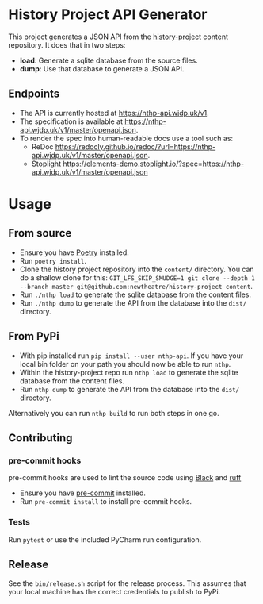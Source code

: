 # History Project API Generator

This project generates a JSON API from the [history-project](https://github.com/newtheatre/history-project) content repository. It does that in two steps:

- **load**: Generate a sqlite database from the source files.
- **dump**: Use that database to generate a JSON API.

## Endpoints

- The API is currently hosted at <https://nthp-api.wjdp.uk/v1>.
- The specification is available at <https://nthp-api.wjdp.uk/v1/master/openapi.json>.
- To render the spec into human-readable docs use a tool such as:
  - ReDoc <https://redocly.github.io/redoc/?url=https://nthp-api.wjdp.uk/v1/master/openapi.json>.
  - Stoplight <https://elements-demo.stoplight.io/?spec=https://nthp-api.wjdp.uk/v1/master/openapi.json>

# Usage

## From source

- Ensure you have [Poetry](https://python-poetry.org/) installed.
- Run `poetry install`.
- Clone the history project repository into the `content/` directory. You can do a shallow clone for this: `GIT_LFS_SKIP_SMUDGE=1 git clone --depth 1 --branch master git@github.com:newtheatre/history-project content`.
- Run `./nthp load` to generate the sqlite database from the content files.
- Run `./nthp dump` to generate the API from the database into the `dist/` directory.

## From PyPi

- With pip installed run `pip install --user nthp-api`. If you have your local bin folder on your path you should now be able to run `nthp`.
- Within the history-project repo run `nthp load` to generate the sqlite database from the content files.
- Run `nthp dump` to generate the API from the database into the `dist/` directory.

Alternatively you can run `nthp build` to run both steps in one go.

## Contributing

### pre-commit hooks

pre-commit hooks are used to lint the source code using [Black](https://black.readthedocs.io/en/stable/) and [ruff](https://ruff.rs)

- Ensure you have [pre-commit](https://pre-commit.com/) installed.
- Run `pre-commit install` to install pre-commit hooks.

### Tests

Run `pytest` or use the included PyCharm run configuration.

## Release

See the `bin/release.sh` script for the release process. This assumes that your local machine has the correct credentials to publish to PyPi.
